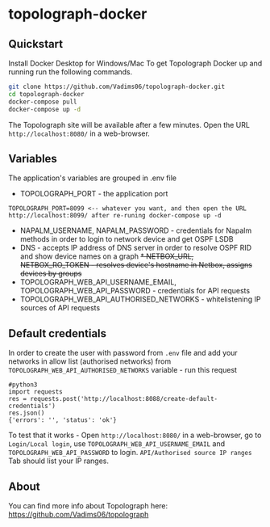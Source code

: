 # topolograph-docker
## Quickstart
Install Docker Desktop for Windows/Mac
To get Topolograph Docker up and running run the following commands.

```bash
git clone https://github.com/Vadims06/topolograph-docker.git
cd topolograph-docker
docker-compose pull
docker-compose up -d
```

The Topolograph site will be available after a few minutes.
Open the URL `http://localhost:8080/` in a web-browser.

## Variables
The application's variables are grouped in .env file
* TOPOLOGRAPH_PORT - the application port
```
TOPOLOGRAPH_PORT=8099 <-- whatever you want, and then open the URL http://localhost:8099/ after re-runing docker-compose up -d
```  
* NAPALM_USERNAME, NAPALM_PASSWORD - credentials for Napalm methods in order to login to network device and get OSPF LSDB
* DNS - accepts IP address of DNS server in order to resolve OSPF RID and show device names on a graph
~~* NETBOX_URL, NETBOX_RO_TOKEN - resolves device's hostname in Netbox, assigns devices by groups~~  
* TOPOLOGRAPH_WEB_API_USERNAME_EMAIL, TOPOLOGRAPH_WEB_API_PASSWORD - credentials for API requests  
* TOPOLOGRAPH_WEB_API_AUTHORISED_NETWORKS - whitelistening IP sources of API requests  

## Default credentials
In order to create the user with password from `.env` file and add your networks in allow list (authorised networks) from `TOPOLOGRAPH_WEB_API_AUTHORISED_NETWORKS` variable - run this request  
```
#python3
import requests
res = requests.post('http://localhost:8088/create-default-credentials')
res.json()
{'errors': '', 'status': 'ok'}
```
To test that it works - Open `http://localhost:8080/` in a web-browser, go to `Login/Local login`, use `TOPOLOGRAPH_WEB_API_USERNAME_EMAIL` and `TOPOLOGRAPH_WEB_API_PASSWORD` to login. `API/Authorised source IP ranges` Tab should list your IP ranges.

## About
You can find more info about Topolograph here: https://github.com/Vadims06/topolograph
